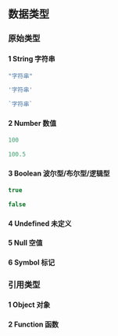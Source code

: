 ## 数据类型

### 原始类型

#### 1 String 字符串

```javascript
"字符串"
```

```javascript
'字符串'
```

```javascript
`字符串`
```

#### 2 Number 数值

```javascript
100
```

```javascript
100.5
```

#### 3 Boolean 波尔型/布尔型/逻辑型

```javascript
true
```

```javascript
false
```

#### 4 Undefined 未定义

#### 5 Null 空值

#### 6 Symbol 标记

### 引用类型

#### 1 Object 对象

#### 2 Function 函数